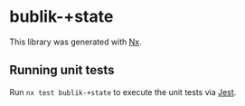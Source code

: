 [SPDX-License-Identifier: Apache-2.0]::
[SPDX-FileCopyrightText: 2021-2023 OKTET Labs Ltd.]::

# bublik-+state

This library was generated with [Nx](https://nx.dev).

## Running unit tests

Run `nx test bublik-+state` to execute the unit tests via [Jest](https://jestjs.io).
